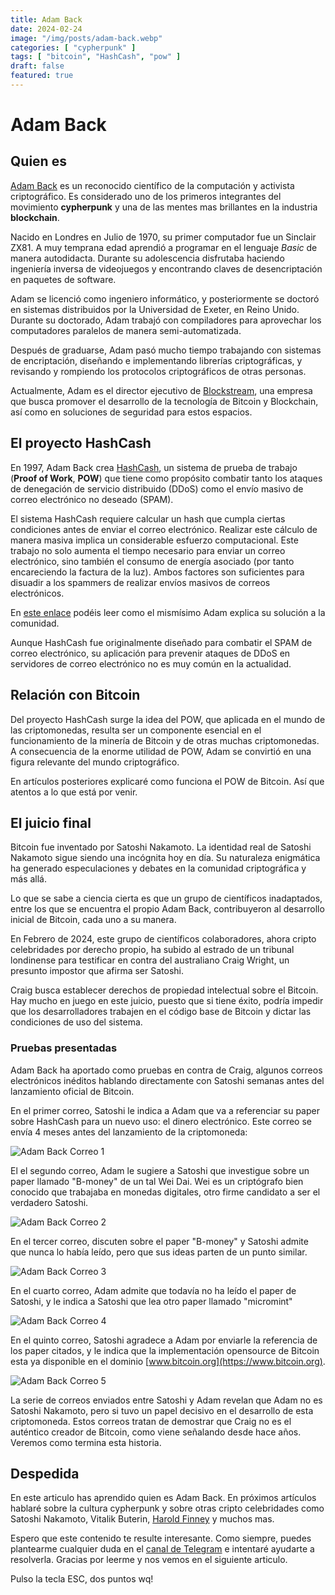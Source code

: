 ```yaml
---
title: Adam Back
date: 2024-02-24
image: "/img/posts/adam-back.webp"
categories: [ "cypherpunk" ]
tags: [ "bitcoin", "HashCash", "pow" ]
draft: false
featured: true
---
```


# Adam Back

## Quien es

[Adam Back](https://www.linkedin.com/in/adam-back-043342/) es un reconocido científico de la computación y activista criptográfico. Es considerado uno de los primeros integrantes del movimiento **cypherpunk** y una de las mentes mas brillantes en la industria **blockchain**.

Nacido en Londres en Julio de 1970, su primer computador fue un Sinclair ZX81. A muy temprana edad aprendió a programar en el lenguaje *Basic* de manera autodidacta. Durante su adolescencia disfrutaba haciendo ingeniería inversa de videojuegos y encontrando claves de desencriptación en paquetes de software.

Adam se licenció como ingeniero informático, y posteriormente se doctoró en sistemas distribuidos por la Universidad de Exeter, en Reino Unido. Durante su doctorado, Adam trabajó con compiladores para aprovechar los computadores paralelos de manera semi-automatizada.

Después de graduarse, Adam pasó mucho tiempo trabajando con sistemas de encriptación, diseñando e implementando librerías criptográficas, y revisando y rompiendo los protocolos criptográficos de otras personas.

Actualmente, Adam es el director ejecutivo de [Blockstream](https://blockstream.com/), una empresa que busca promover el desarrollo de la tecnología de Bitcoin y Blockchain, así como en soluciones de seguridad para estos espacios.

## El proyecto HashCash

En 1997, Adam Back crea [HashCash](http://www.hashcash.org/papers/hashcash.pdf), un sistema de prueba de trabajo (**Proof of Work**, **POW**) que tiene como propósito combatir tanto los ataques de denegación de servicio distribuido (DDoS) como el envío masivo de correo electrónico no deseado (SPAM).

El sistema HashCash requiere calcular un hash que cumpla ciertas condiciones antes de enviar el correo electrónico. Realizar este cálculo de manera masiva implica un considerable esfuerzo computacional. Este trabajo no solo aumenta el tiempo necesario para enviar un correo electrónico, sino también el consumo de energía asociado (por tanto encareciendo la factura de la luz). Ambos factores son suficientes para disuadir a los spammers de realizar envíos masivos de correos electrónicos.

En [este enlace](https://cypherpunks.venona.com/date/1997/03/msg00774.html) podéis leer como el mismísimo Adam explica su solución a la comunidad.

Aunque HashCash fue originalmente diseñado para combatir el SPAM de correo electrónico, su aplicación para prevenir ataques de DDoS en servidores de correo electrónico no es muy común en la actualidad.

## Relación con Bitcoin

Del proyecto HashCash surge la idea del POW, que aplicada en el mundo de las criptomonedas, resulta ser un componente esencial en el funcionamiento de la minería de Bitcoin y de otras muchas criptomonedas. A consecuencia de la enorme utilidad de POW, Adam se convirtió en una figura relevante del mundo criptográfico.

En artículos posteriores explicaré como funciona el POW de Bitcoin. Así que atentos a lo que está por venir.

## El juicio final

Bitcoin fue inventado por Satoshi Nakamoto. La identidad real de Satoshi Nakamoto sigue siendo una incógnita hoy en día. Su naturaleza enigmática ha generado especulaciones y debates en la comunidad criptográfica y más allá.

Lo que se sabe a ciencia cierta es que un grupo de científicos inadaptados, entre los que se encuentra el propio Adam Back, contribuyeron al desarrollo inicial de Bitcoin, cada uno a su manera.

En Febrero de 2024, este grupo de científicos colaboradores, ahora cripto celebridades por derecho propio, ha subido al estrado de un tribunal londinense para testificar en contra del australiano Craig Wright, un presunto impostor que afirma ser Satoshi.

Craig busca establecer derechos de propiedad intelectual sobre el Bitcoin. Hay mucho en juego en este juicio, puesto que si tiene éxito, podría impedir que los desarrolladores trabajen en el código base de Bitcoin y dictar las condiciones de uso del sistema.

### Pruebas presentadas

Adam Back ha aportado como pruebas en contra de Craig, algunos correos electrónicos inéditos hablando directamente con Satoshi semanas antes del lanzamiento oficial de Bitcoin.

En el primer correo, Satoshi le indica a Adam que va a referenciar su paper sobre HashCash para un nuevo uso: el dinero electrónico. Este correo se envía 4 meses antes del lanzamiento de la criptomoneda:

![Adam Back Correo 1](/img/adam-back-email1.webp)

El el segundo correo, Adam le sugiere a Satoshi que investigue sobre un paper llamado "B-money" de un tal Wei Dai. Wei es un criptógrafo bien conocido que trabajaba en monedas digitales, otro firme candidato a ser el verdadero Satoshi.

![Adam Back Correo 2](/img/adam-back-email2.webp)

En el tercer correo, discuten sobre el paper "B-money" y Satoshi admite que nunca lo había leído, pero que sus ideas parten de un punto similar.

![Adam Back Correo 3](/img/adam-back-email3.webp)

En el cuarto correo, Adam admite que todavía no ha leído el paper de Satoshi, y le indica a Satoshi que lea otro paper llamado "micromint"

![Adam Back Correo 4](/img/adam-back-email4.webp)

En el quinto correo, Satoshi agradece a Adam por enviarle la referencia de los paper citados, y le indica que la implementación opensource de Bitcoin esta ya disponible en el dominio [www.bitcoin.org](https://www.bitcoin.org).

![Adam Back Correo 5](/img/adam-back-email5.webp)

La serie de correos enviados entre Satoshi y Adam revelan que Adam no es Satoshi Nakamoto, pero si tuvo un papel decisivo en el desarrollo de esta criptomoneda. Estos correos tratan de demostrar que Craig no es el auténtico creador de Bitcoin, como viene señalando desde hace años. Veremos como termina esta historia.

## Despedida

En este articulo has aprendido quien es Adam Back. En próximos artículos hablaré sobre la cultura cypherpunk y sobre otras cripto celebridades como Satoshi Nakamoto, Vitalik Buterin, [Harold Finney](/posts/harold-finney) y muchos mas.

Espero que este contenido te resulte interesante. Como siempre, puedes plantearme cualquier duda en el [canal de Telegram](https://t.me/lateclaescape) e intentaré ayudarte a resolverla. Gracias por leerme y nos vemos en el siguiente articulo.

Pulso la tecla ESC, dos puntos wq!
